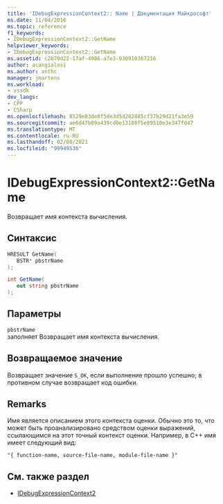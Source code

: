 ```yaml
---
title: 'IDebugExpressionContext2:: Name | Документация Майкрософт'
ms.date: 11/04/2016
ms.topic: reference
f1_keywords:
- IDebugExpressionContext2::GetName
helpviewer_keywords:
- IDebugExpressionContext2::GetName
ms.assetid: c2b70d22-17af-4986-a7e3-930910367216
author: acangialosi
ms.author: anthc
manager: jmartens
ms.workload:
- vssdk
dev_langs:
- CPP
- CSharp
ms.openlocfilehash: 8529e83de0f5de3d5d202885cf37b29d21fa3e59
ms.sourcegitcommit: ae6d47b09a439cd0e13180f5e89510e3e347fd47
ms.translationtype: MT
ms.contentlocale: ru-RU
ms.lasthandoff: 02/08/2021
ms.locfileid: "99949536"
---
```

# <a name="idebugexpressioncontext2getname"></a>IDebugExpressionContext2::GetName
Возвращает имя контекста вычисления.

## <a name="syntax"></a>Синтаксис

```cpp
HRESULT GetName( 
   BSTR* pbstrName
);
```

```csharp
int GetName( 
   out string pbstrName
);
```

## <a name="parameters"></a>Параметры
`pbstrName`\
заполняет Возвращает имя контекста вычисления.

## <a name="return-value"></a>Возвращаемое значение
 Возвращает значение `S_OK`, если выполнение прошло успешно; в противном случае возвращает код ошибки.

## <a name="remarks"></a>Remarks
 Имя является описанием этого контекста оценки. Обычно это то, что может быть проанализировано средством оценки выражений, ссылающимся на этот точный контекст оценки. Например, в C++ имя имеет следующий вид:

```
"{ function-name, source-file-name, module-file-name }"
```

## <a name="see-also"></a>См. также раздел
- [IDebugExpressionContext2](../../../extensibility/debugger/reference/idebugexpressioncontext2.md)
